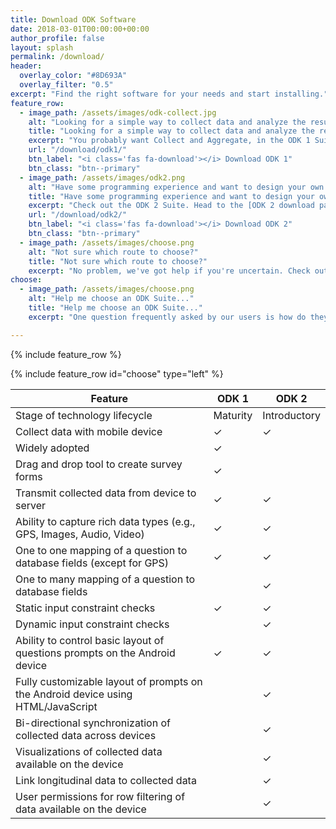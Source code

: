 ```yaml
---
title: Download ODK Software
date: 2018-03-01T00:00:00+00:00
author_profile: false
layout: splash
permalink: /download/
header:
  overlay_color: "#8D693A"
  overlay_filter: "0.5"
excerpt: "Find the right software for your needs and start installing."
feature_row:
  - image_path: /assets/images/odk-collect.jpg
    alt: "Looking for a simple way to collect data and analyze the results?"
    title: "Looking for a simple way to collect data and analyze the results?"
    excerpt: "You probably want Collect and Aggregate, in the ODK 1 Suite. Check out the [ODK 1 Getting Started Guide](http://docs.opendatakit.org/getting-started/) on the ODK Documentation Hub for more information. Then head to the [ODK 1 download page](/download/odk1/) to download the latest versions of the following tools: [Collect](/download/odk1/#collect), [Aggregate](/download/odk1/#aggregate), [Build](/download/odk1/#build), [Briefcase](/download/odk1/#briefcase), & [other ODK 1 tools](/download/odk1/#other)."
    url: "/download/odk1/"
    btn_label: "<i class='fas fa-download'></i> Download ODK 1"
    btn_class: "btn--primary"
  - image_path: /assets/images/odk2.png
    alt: "Have some programming experience and want to design your own data management tool?"
    title: "Have some programming experience and want to design your own data management tool?"
    excerpt: "Check out the ODK 2 Suite. Head to the [ODK 2 download page](/download/odk2/) to download the latest versions of the following tools: [Tables](/download/odk2/#tables), [Survey](/download/odk2/#survey), [Suitcase](/download/odk2/#suitcase), [Services](/download/odk2/#services), & [Application Designer](/download/odk2/#application-designer)."
    url: "/download/odk2/"
    btn_label: "<i class='fas fa-download'></i> Download ODK 2"
    btn_class: "btn--primary"
  - image_path: /assets/images/choose.png
    alt: "Not sure which route to choose?"
    title: "Not sure which route to choose?"
    excerpt: "No problem, we've got help if you're uncertain. Check out our feature comparison table below, which illustrates the major differences in features between ODK 1 and ODK 2 suites."
choose:
  - image_path: /assets/images/choose.png
    alt: "Help me choose an ODK Suite..."
    title: "Help me choose an ODK Suite..."
    excerpt: "One question frequently asked by our users is how do they decide which suite to use. Some users will look at the version number and assume the latest is the greatest, but this is not always the case. Because of this confusion with the version issue, the ODK 2 suite of tools will be renamed in the near future. **The ODK 2 suite was designed to co-exist with ODK 1 tools, and does not replace any ODK 1 software.** <br /><br />In general, ODK 1 tools are easier to use, require less setup, and are widely adopted. However, if you have a complex longitudinal study and possess some technical skills, then ODK 2 software may be better suited to your needs. **We suggest starting with the [ODK 1 Suite](/software/odk1/) and if it does not fulfill the requirements of your desired usage scenario, then move on to the more advanced [ODK 2.0 Suite](/software/odk2/).**"

---
```


{% include feature_row %}

{% include feature_row id="choose" type="left" %}

| Feature | ODK 1 | ODK 2 |
| ---------------- | --------------------------- | -------------------------- |
| Stage of technology lifecycle | Maturity | Introductory |
| Collect data with mobile device | ✓ | ✓ |
| Widely adopted | ✓ | |
| Drag and drop tool to create survey forms | ✓ | |
| Transmit collected data from device to server | ✓ | ✓ |
| Ability to capture rich data types (e.g., GPS, Images, Audio, Video) | ✓ | ✓ |
| One to one mapping of a question to database fields (except for GPS) | ✓ | ✓ |
| One to many mapping of a question to database fields | | ✓ |
| Static input constraint checks | ✓ | ✓ |
| Dynamic input constraint checks | | ✓ |
| Ability to control basic layout of questions prompts on the Android device | ✓ | ✓ |
| Fully customizable layout of prompts on the Android device using HTML/JavaScript | | ✓ |
| Bi-directional synchronization of collected data across devices | | ✓ |
| Visualizations of collected data available on the device | | ✓ |
| Link longitudinal data to collected data | | ✓ |
| User permissions for row filtering of data available on the device | | ✓ |
